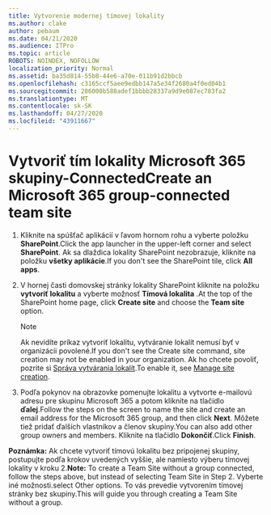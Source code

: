 ```yaml
---
title: Vytvorenie modernej tímovej lokality
ms.author: clake
author: pebaum
ms.date: 04/21/2020
ms.audience: ITPro
ms.topic: article
ROBOTS: NOINDEX, NOFOLLOW
localization_priority: Normal
ms.assetid: ba35d814-55b8-44e6-a70e-011b91d2bbcb
ms.openlocfilehash: c3165ccf5aee9edbb147a5e34f2680a4f0ed04b1
ms.sourcegitcommit: 286000b588adef1bbbb28337a9d9e087ec783fa2
ms.translationtype: MT
ms.contentlocale: sk-SK
ms.lasthandoff: 04/27/2020
ms.locfileid: "43911667"
---
```

# <a name="create-an-microsoft-365-group-connected-team-site"></a><span data-ttu-id="fc73b-102">Vytvoriť tím lokality Microsoft 365 skupiny-Connected</span><span class="sxs-lookup"><span data-stu-id="fc73b-102">Create an Microsoft 365 group-connected team site</span></span>

1. <span data-ttu-id="fc73b-103">Kliknite na spúšťač aplikácií v ľavom hornom rohu a vyberte položku **SharePoint**.</span><span class="sxs-lookup"><span data-stu-id="fc73b-103">Click the app launcher in the upper-left corner and select **SharePoint**.</span></span> <span data-ttu-id="fc73b-104">Ak sa dlaždica lokality SharePoint nezobrazuje, kliknite na položku **všetky aplikácie**.</span><span class="sxs-lookup"><span data-stu-id="fc73b-104">If you don't see the SharePoint tile, click **All apps**.</span></span>
    
2. <span data-ttu-id="fc73b-105">V hornej časti domovskej stránky lokality SharePoint kliknite na položku **vytvoriť lokalitu** a vyberte možnosť **Tímová lokalita** .</span><span class="sxs-lookup"><span data-stu-id="fc73b-105">At the top of the SharePoint home page, click **Create site** and choose the **Team site** option.</span></span> 
    
    > [!NOTE]
    > <span data-ttu-id="fc73b-106">Ak nevidíte príkaz vytvoriť lokalitu, vytváranie lokalít nemusí byť v organizácii povolené.</span><span class="sxs-lookup"><span data-stu-id="fc73b-106">If you don't see the Create site command, site creation may not be enabled in your organization.</span></span> <span data-ttu-id="fc73b-107">Ak ho chcete povoliť, pozrite si [Správa vytvárania lokalít](https://go.microsoft.com/fwlink/?linkid=2009644).</span><span class="sxs-lookup"><span data-stu-id="fc73b-107">To enable it, see [Manage site creation](https://go.microsoft.com/fwlink/?linkid=2009644).</span></span> 
  
3. <span data-ttu-id="fc73b-108">Podľa pokynov na obrazovke pomenujte lokalitu a vytvorte e-mailovú adresu pre skupinu Microsoft 365 a potom kliknite na tlačidlo **ďalej**.</span><span class="sxs-lookup"><span data-stu-id="fc73b-108">Follow the steps on the screen to name the site and create an email address for the Microsoft 365 group, and then click **Next**.</span></span> <span data-ttu-id="fc73b-109">Môžete tiež pridať ďalších vlastníkov a členov skupiny.</span><span class="sxs-lookup"><span data-stu-id="fc73b-109">You can also add other group owners and members.</span></span> <span data-ttu-id="fc73b-110">Kliknite na tlačidlo **Dokončiť**.</span><span class="sxs-lookup"><span data-stu-id="fc73b-110">Click **Finish**.</span></span>
  
 <span data-ttu-id="fc73b-111">**Poznámka:** Ak chcete vytvoriť tímovú lokalitu bez pripojenej skupiny, postupujte podľa krokov uvedených vyššie, ale namiesto výberu tímovej lokality v kroku 2.</span><span class="sxs-lookup"><span data-stu-id="fc73b-111">**Note:** To create a Team Site without a group connected, follow the steps above, but instead of selecting Team Site in Step 2.</span></span> <span data-ttu-id="fc73b-112">Vyberte iné možnosti.</span><span class="sxs-lookup"><span data-stu-id="fc73b-112">select Other options.</span></span> <span data-ttu-id="fc73b-113">To vás prevedie vytvorením tímovej stránky bez skupiny.</span><span class="sxs-lookup"><span data-stu-id="fc73b-113">This will guide you through creating a Team Site without a group.</span></span> 
    

